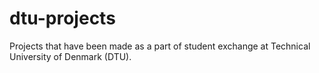 # dtu-projects
Projects that have been made as a part of student exchange at Technical University of Denmark (DTU).
